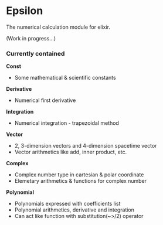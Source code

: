 # Epsilon



The numerical calculation module for elixir.

(Work in progress...)



### Currently contained



**Const**

- Some mathematical & scientific constants

**Derivative**

- Numerical first derivative

**Integration**

- Numerical integration - trapezoidal method

**Vector**

- 2, 3-dimension vectors and 4-dimension spacetime vector
- Vector arithmetics like add, inner product, etc.

**Complex**

- Complex number type in cartesian & polar coordinate
- Elemetary arithmetics & functions for complex number

**Polynomial**

- Polynomials expressed with coefficients list
- Polynomial arithmetics, derivative and integration
- Can act like function with substitution(~>/2) operator
